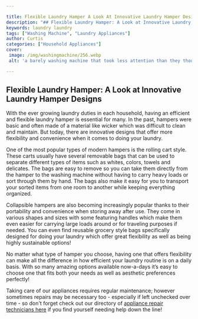 ```yaml
---

title: Flexible Laundry Hamper A Look At Innovative Laundry Hamper Designs
description: "## Flexible Laundry Hamper: A Look at Innovative Laundry Hamper Designs...take a moment to check it out "
keywords: laundry laundry
tags: ["Washing Machine", "Laundry Appliances"]
author: Curtis
categories: ["Household Appliances"]
cover: 
 image: /img/washingmachine/256.webp
 alt: 'a barely washing machine that took less attention than they thought'

---
```


## Flexible Laundry Hamper: A Look at Innovative Laundry Hamper Designs 

With the ever growing laundry duties in each household, having an efficient and flexible laundry hamper is essential for many. In the past, hampers were basic and often made of a material like wicker which was difficult to clean and maintain. But today, there are innovative designs that offer more flexibility and convenience when it comes to doing your laundry. 

One of the most popular types of modern hampers is the rolling cart style. These carts usually have several removable bags that can be used to separate different types of items such as whites, colors, towels and delicates. The bags are easy to remove so you can take them directly from the hamper to the washing machine without having to carry heavy loads or sort through them by hand. The bags also make it easy for you to transport your sorted items from one room to another while keeping everything organized. 

Collapsible hampers are also becoming increasingly popular thanks to their portability and convenience when storing away after use. They come in various shapes and sizes with some featuring handles which make them even easier for carrying large loads around or for traveling purposes if needed. You can even find reusable grocery style bags specifically designed for doing your laundry which offer great flexibility as well as being highly sustainable options! 

No matter what type of hamper you choose, having one that offers flexibility can make all the difference in how efficient your laundry routine is on a daily basis. With so many amazing options available now-a-days it’s easy to choose one that fits both your needs as well as aesthetic preferences perfectly! 

Taking care of our appliances requires regular maintenance; however sometimes repairs may be necessary too - especially if left unchecked over time - so don't forget check out our directory of [appliance repair technicians here](./pages/appliance-repair-technicians) if you find yourself needing help down the line!
